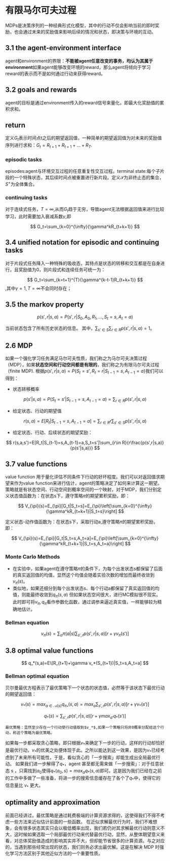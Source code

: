 # 有限马尔可夫过程

MDPs是决策序列的一种经典形式化模型，其中的行动不仅会影响当前的即时奖励，也会通过未来的奖励值来影响后续的情况和状态，即决策与环境的互动。

## 3.1 the agent-environment interface

agent和environment的界限：**不能被agent任意改变的事务，均认为其属于environment**如果agent能够改变环境的reward，那么agent将倾向于学习reward的表示而不是如何通过行动来获得reward。

## 3.2 goals and rewards

agent的目标是通过environment传入的reward信号来量化，即最大化奖励值的累积求和。

## return

定义$G_t$表示时间点t之后的期望返回值，一种简单的期望返回值为对未来的奖励值序列进行求和：$G_t=R_{t+1}+R_{t+1}+...+R_T$.

### episodic tasks

episodes:agent与环境交互过程的任意重复性交互过程。terminal state:每个子片段的一个特殊状态，其后续时间点被重置进行新片段。定义$\mathcal{S}$为非终止态的集合，$S^{+}$为全体集合。

### continuing tasks

对于连续式任务，$T=\infty$,从而$G_t$趋于无穷，导致agent无法根据返回值来进行比较学习，此时需要加入衰减系数$\gamma$,即

$$
G_t=\sum_{k=0}^{\infty}{\gamma^kR_{t+k+1}}
$$

## 3.4 unified notation for episodic and continuing tasks

对于片段式任务降入一种特殊的吸收态，其特点是状态的转移和交互都是在自身进行，且奖励值为0，则片段式和连续任务可统一为：

$$
G_t=\sum_{k=t+1}^{T}{\gamma^{k-t-1}R_{t+k+1}}
$$
,其中$\gamma=1,T=\infty$不会同时存在；

## 3.5 the markov property

$$
p(s',r|s,a)=P(s',r|S_0,A_0,R_1,...,S_t=s,A_t=a)
$$

当前状态包含了所有历史状态的信息。
其中，$\sum_{s'\in S}{\sum_{r\in R}{p(s',r|s,a)}}=1$。

## 2.6 MDP

如果一个强化学习任务满足马尔可夫性质，我们称之为马尔可夫决策过程（MDP），如果**状态空间和行动空间都是有限的**，我们称之为有限马尔可夫过程（finite MDP).
根据$p(s',r|s,a)=P\{S_t=s',R_t=r|S_{t-1}=s,A_{t-1}=a\}$我们可以得到：

* 状态转移概率

$$
p(s'|s,a)=P(S_t=s'|S_{t-1}=s,A_{t-1}=a)=\sum_{r\in R}{p(s',r|s,a)}
$$

* 给定状态、行动的期望值

$$
r(s,a)=E[R_t|S_{t-1}=s,A_{t-1}=a]=\sum_{r\in R}{r\sum_{s'\in S}{p(s',r|s,a)}}
$$

* 给定状态、行动、后续状态的期望奖励：

$$
r(s,a,s')=E[R_t|S_{t-1}=s,A_{t-1}=a,S_t=s']\sum_{r\in R}{r\frac{p(s',r|s,a)}{p(s'|s,a)}}
$$

## 3.7 value functions

value function 用于量化评估不同条件下行动的好坏程度。我们可以对返回值求期望来作为value function来进行估计，agent的策略决定了如何来计算这一期望。策略就是有状态空间、行动空间到概率空间的一个映射，对于MDP，我们分别定义状态值函数为：在状态s下，遵守策略$\pi$的期望累积奖励，即：

$$
V_{\pi}(s)=E_{\pi}[G_t|S_t=s]=E_{\pi}\left[\sum_{k=0}^{\infty}{\gamma^kR_{t+k+1}|S_t=s}\right]
$$

定义状态-动作值函数为：在状态s下，采取行动a,遵守策略$\pi$的期望累积奖励，即：

$$
V_{\pi}(s)=E_{\pi}[G_t|S_t=s,A_t=a]=E_{\pi}\left[\sum_{k=0}^{\infty}{\gamma^kR_{t+k+1}|S_t=s,A_t=a}\right]
$$

### Monte Carlo Methods

* 在实验中，如果agent在遵守策略$\pi$的条件下，为每个出发状态s都保留了后面的真实返回值的均值，显然这个均值会随着实验次数的增加而最终收敛到$v_{\pi}(s)$。
* 类似地，如果还细分到每个出发状态s、每个行动a都保留了真实返回值的均值，则能最终收敛到$q_{\pi}(s,a)$
  但如果状态空间很大，进行MC模拟很不现实。此时即可将$v_{\pi},q_{\pi}$看作参数化函数，通过调参来逼近真实值，一样能够较为精确地估计。

### Bellman equation

$$
v_{\pi}(s)=\sum_{\alpha}{\pi(a|s)\sum_{s',r}{p(s',r|s,a)[r+\gamma v_{\pi}(s')]}}
$$

## 3.8 optimal value functions

$$
q_*(s,a)=E\[R_{t+1}+\gamma v_*(S_{t+1})|S_t=s,A_t=a]
$$

### Bellman optimal equation

贝尔曼最优方程表示了最优策略下一个状态的状态值，必然等于该状态下最优行动的期望返回值：

$$
v_*(s)=max_{a\in \mathcal{A}(s)}q_{\pi_*}(s,a)=max_{a} \sum_{s',r}{p(s',r|s,a)[r+\gamma v_*(s')]}
$$

$$
q_*(s)= \sum_{s',r}p(s',r|s,a)[r+\gamma max_{a'}q_*(s')]
$$

```
最优策略：显然至少存在一个行动使行动值取到$v_*$,如果一个策略只将非0概率分配给这个行动，称这个策略为最优策略。
```

如果每一步都采取贪心策略，即只根据$v_*$来确定下一步的行动，这样的行动却恰好是最优行动，$v_*$的优美之处便体现于此。之所以能达到这一效果，是因为$v_*$已经考虑到了未来所有可能性，于是，看似贪心的「一步搜索」却能生成出全局最优行动。
如果我们进一步解得了$q_*$，agent 甚至都无需来做「一步搜索」：对于任意状态 s ，只需找到$a_0$使得$q_*(a_0,s)=max_{a}q_*(s,a)$即可。这是因为我们已经在之前的工作中多做了一些准备，将进一步的搜索信息缓存在了各个了$q_*$中，使得它的信息量比 $v_*$ 更大。

## optimality and approximation

前面已经讲过，最优策略是通过耗费极端的计算资源求得的，这使得我们不得不考虑一些方法来近似估计前面的一些函数。
在近似求解最优行为时，我们不难想象，会有很多状态其实只会以极低概率出现，我们若仍对其求解最优行动则意义不大，这时候如果选取一个局部最优行动来代替最优行动，显然，从整体期望意义来看，对总体奖励值造成的影响其实并不大，但却能节省很多的计算资源。与之对应的，当遇到那些经常出现的状态，我们则务必求出最优解。这是在解决 MDP 时强化学习方法区别于其他近似方法的一个重要性质。

